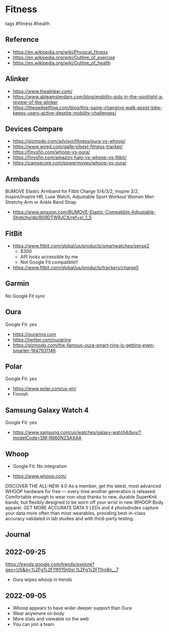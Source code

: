 # Fitness

tags #fitness #health

## Reference

* https://en.wikipedia.org/wiki/Physical_fitness
* https://en.wikipedia.org/wiki/Outline_of_exercise
* https://en.wikipedia.org/wiki/Outline_of_health


## Alinker

* https://www.thealinker.com/
* https://www.ableamsterdam.com/blog/mobility-aids-in-the-spotlight-a-review-of-the-alinker
* https://thegadgetflow.com/blog/this-game-changing-walk-assist-bike-keeps-users-active-despite-mobility-challenges/

## Devices Compare

* https://gizmodo.com/advisor/fitness/oura-vs-whoop/
* https://www.wired.com/gallery/best-fitness-tracker/
* https://finvsfin.com/whoop-vs-oura/
* https://finvsfin.com/amazon-halo-vs-whoop-vs-fitbit/
* https://camsecore.com/powermoves/whoop-vs-oura/


## Armbands

BUMOVE Elastic Armband for Fitbit Charge 5/4/3/2, Inspire 3/2, Inspire/Inspire HR, Luxe Watch, Adjustable Sport Workout Women Men Stretchy Arm or Ankle Band Strap
* https://www.amazon.com/BUMOVE-Elastic-Compatible-Adjustable-Stretchy/dp/B09DTWRJCX/ref=sr_1_5


## FitBit

* https://www.fitbit.com/global/us/products/smartwatches/sense2
  * $300
  * API looks accessible by me
  * Not Google Fit compatible!!
* https://www.fitbit.com/global/us/products/trackers/charge5

## Garmin

No Google Fit sync

## Oura

Google Fit: yes

* https://ouraring.com
* https://twitter.com/ouraring
* https://gizmodo.com/the-famous-oura-smart-ring-is-getting-even-smarter-1847931146

## Polar

Google Fit: yes

* https://www.polar.com/us-en/
* Finnish

## Samsung Galaxy Watch 4

Google Fit: yes

* https://www.samsung.com/us/watches/galaxy-watch4/buy/?modelCode=SM-R860NZSAXAA


## Whoop

* Google Fit: No integration

* https://www.whoop.com/

DISCOVER THE ALL-NEW 4.0
As a member, get the latest, most advanced WHOOP hardware for free — every time another generation is released.
Comfortable enough to wear non-stop thanks to new, durable SuperKnit bands, but flexibly designed to be worn off your wrist in new WHOOP Body apparel.
GET MORE ACCURATE DATA
5 LEDs and 4 photodiodes capture your data more often than most wearables, providing best-in-class accuracy validated in lab studies and with third-party testing.


## Journal


## 2022-09-25

https://trends.google.com/trends/explore?geo=US&q=%2Fg%2F11f015h0xl,%2Fg%2F11jrs8n__7
* Oura wipes whoop in trends


## 2022-09-05

* Whoop appears to have wider deeper support than Oura
* Wear anywhere on body
* More stats and viewable on the web
* You can join a team


